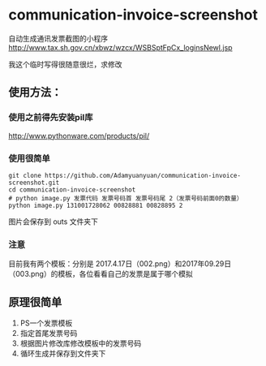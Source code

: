 # communication-invoice-screenshot

自动生成通讯发票截图的小程序 
http://www.tax.sh.gov.cn/xbwz/wzcx/WSBSptFpCx_loginsNewl.jsp 

我这个临时写得很随意很烂，求修改

## 使用方法：

### 使用之前得先安装pil库
http://www.pythonware.com/products/pil/

### 使用很简单
```
git clone https://github.com/Adamyuanyuan/communication-invoice-screenshot.git
cd communication-invoice-screenshot
# python image.py 发票代码 发票号码首 发票号码尾 2（发票号码前面0的数量）
python image.py 131001728062 00828881 00828895 2

```
图片会保存到 outs 文件夹下

### 注意
目前我有两个模板：分别是 2017.4.17日（002.png）和2017年09.29日（003.png）的模板，各位看看自己的发票是属于哪个模拟

## 原理很简单
1. PS一个发票模板
2. 指定首尾发票号码
3. 根据图片修改库修改模板中的发票号码
4. 循环生成并保存到文件夹下
